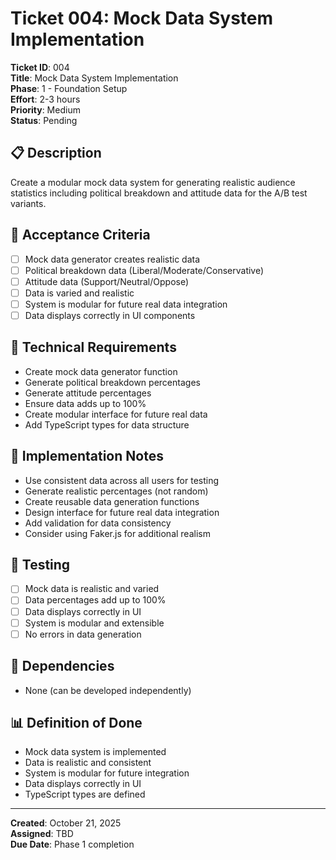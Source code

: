 # Ticket 004: Mock Data System Implementation

**Ticket ID**: 004  
**Title**: Mock Data System Implementation  
**Phase**: 1 - Foundation Setup  
**Effort**: 2-3 hours  
**Priority**: Medium  
**Status**: Pending

## 📋 Description

Create a modular mock data system for generating realistic audience statistics including political breakdown and attitude data for the A/B test variants.

## 🎯 Acceptance Criteria

- [ ] Mock data generator creates realistic data
- [ ] Political breakdown data (Liberal/Moderate/Conservative)
- [ ] Attitude data (Support/Neutral/Oppose)
- [ ] Data is varied and realistic
- [ ] System is modular for future real data integration
- [ ] Data displays correctly in UI components

## 🔧 Technical Requirements

- Create mock data generator function
- Generate political breakdown percentages
- Generate attitude percentages
- Ensure data adds up to 100%
- Create modular interface for future real data
- Add TypeScript types for data structure

## 📝 Implementation Notes

- Use consistent data across all users for testing
- Generate realistic percentages (not random)
- Create reusable data generation functions
- Design interface for future real data integration
- Add validation for data consistency
- Consider using Faker.js for additional realism

## 🧪 Testing

- [ ] Mock data is realistic and varied
- [ ] Data percentages add up to 100%
- [ ] Data displays correctly in UI
- [ ] System is modular and extensible
- [ ] No errors in data generation

## 🔗 Dependencies

- None (can be developed independently)

## 📊 Definition of Done

- Mock data system is implemented
- Data is realistic and consistent
- System is modular for future integration
- Data displays correctly in UI
- TypeScript types are defined

---

**Created**: October 21, 2025  
**Assigned**: TBD  
**Due Date**: Phase 1 completion
